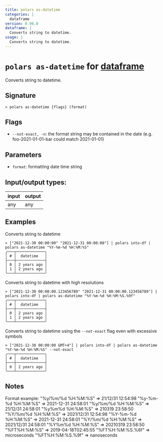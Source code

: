 ```yaml
---
title: polars as-datetime
categories: |
  dataframe
version: 0.96.0
dataframe: |
  Converts string to datetime.
usage: |
  Converts string to datetime.
---
```

<!-- This file is automatically generated. Please edit the command in https://github.com/nushell/nushell instead. -->

# `polars as-datetime` for [dataframe](/commands/categories/dataframe.md)

<div class='command-title'>Converts string to datetime.</div>

## Signature

```> polars as-datetime {flags} (format)```

## Flags

 -  `--not-exact, -n`: the format string may be contained in the date (e.g. foo-2021-01-01-bar could match 2021-01-01)

## Parameters

 -  `format`: formatting date time string


## Input/output types:

| input | output |
| ----- | ------ |
| any   | any    |

## Examples

Converts string to datetime
```nu
> ["2021-12-30 00:00:00" "2021-12-31 00:00:00"] | polars into-df | polars as-datetime "%Y-%m-%d %H:%M:%S"
╭───┬─────────────╮
│ # │  datetime   │
├───┼─────────────┤
│ 0 │ 2 years ago │
│ 1 │ 2 years ago │
╰───┴─────────────╯

```

Converts string to datetime with high resolutions
```nu
> ["2021-12-30 00:00:00.123456789" "2021-12-31 00:00:00.123456789"] | polars into-df | polars as-datetime "%Y-%m-%d %H:%M:%S.%9f"
╭───┬─────────────╮
│ # │  datetime   │
├───┼─────────────┤
│ 0 │ 2 years ago │
│ 1 │ 2 years ago │
╰───┴─────────────╯

```

Converts string to datetime using the `--not-exact` flag even with excessive symbols
```nu
> ["2021-12-30 00:00:00 GMT+4"] | polars into-df | polars as-datetime "%Y-%m-%d %H:%M:%S" --not-exact
╭───┬─────────────╮
│ # │  datetime   │
├───┼─────────────┤
│ 0 │ 2 years ago │
╰───┴─────────────╯

```

## Notes
Format example:
        "%y/%m/%d %H:%M:%S"  => 21/12/31 12:54:98
        "%y-%m-%d %H:%M:%S"  => 2021-12-31 24:58:01
        "%y/%m/%d %H:%M:%S"  => 21/12/31 24:58:01
        "%y%m%d %H:%M:%S"    => 210319 23:58:50
        "%Y/%m/%d %H:%M:%S"  => 2021/12/31 12:54:98
        "%Y-%m-%d %H:%M:%S"  => 2021-12-31 24:58:01
        "%Y/%m/%d %H:%M:%S"  => 2021/12/31 24:58:01
        "%Y%m%d %H:%M:%S"    => 20210319 23:58:50
        "%FT%H:%M:%S"        => 2019-04-18T02:45:55
        "%FT%H:%M:%S.%6f"    => microseconds
        "%FT%H:%M:%S.%9f"    => nanoseconds